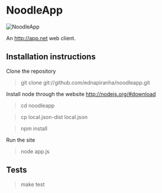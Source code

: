 # NoodleApp

![NoodleApp](http://f.cl.ly/items/1e1e2f0u0g2W1v3d2V0w/NoodleApp-2.jpg)

An http://app.net web client.

## Installation instructions

Clone the repository

> git clone git://github.com/ednapiranha/noodleapp.git

Install node through the website http://nodejs.org/#download

> cd noodleapp

> cp local.json-dist local.json

> npm install

Run the site

> node app.js

## Tests

> make test